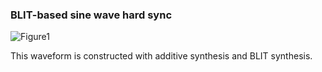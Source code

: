 ### BLIT-based sine wave hard sync

![Figure1](https://raw.github.com/fukuroder/Reaktor_Files/master/blit-based-sinewave-hardsync/screenshot.png)

This waveform is constructed with additive synthesis and BLIT synthesis.
